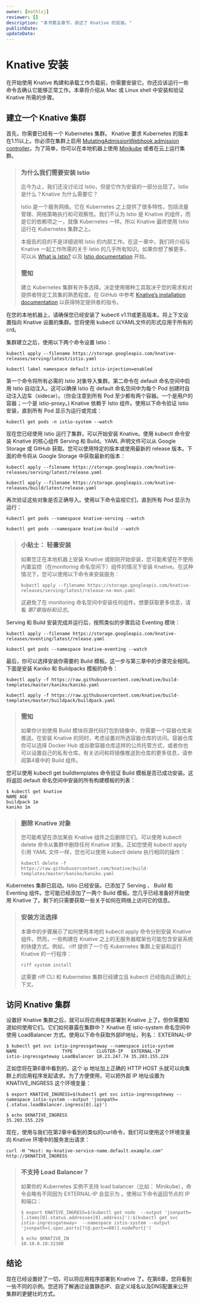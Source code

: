 ```yaml
---
owner: [mathlsj]
reviewer: []
description: "本书第五章节，讲述了 Knative 的安装。"
publishDate: 
updateDate:
--- 
```


# Knative 安装

在开始使用 Knative 构建和承载工作负载前，你需要安装它。你还应该运行一些命令去确认它能够正常工作。本章将介绍从 Mac 或 Linux shell 中安装和验证 Knative 所需的步骤。

## 建立一个 Knative 集群

首先，你需要已经有一个 Kubernetes 集群。 Knative 要求 Kubernetes 的版本在1.11以上。你必须在集群上启用 [MutatingAdmissionWebhook admission controller](https://kubernetes.io/docs/reference/access-authn-authz/admission-controllers/#how-do-i-turn-on-an-admission-controller)。为了简单，你可以在本地机器上使用 [Minikube](https://kubernetes.io/docs/setup/minikube/) 或者在云上运行集群。

> ### 为什么我们需要安装 Istio
>
> 迄今为止，我们还没讨论过 Istio，但是它作为安装的一部分出现了。Istio 是什么？Knative 为什么需要它？
>
> Istio 是一个服务网络。它在 Kubernetes 之上提供了很多特性，包括流量管理、网络策略执行和可观察性。我们不认为 Istio 是 Knative 的组件，而是它的依赖项之一，就像 Kubernetes 一样。所以 Knative 最终使用 Istio 运行在 Kubernetes 集群之上。
>
> 本报告的目的不是详细说明 Istio 的内部工作。在这一章中，我们将介绍与 Knative 一起工作所需的关于 Istio 的几乎所有知识。如果你想了解更多，可以从 [What is Istio?](https://istio.io/docs/concepts/what-is-istio/) 以及 [Istio documentation](https://istio.io/docs/) 开始。
>
> ### 需知
>
> 建立 Kubernetes 集群有许多选择。决定使用哪种工具取决于您的需求和对提供者特定工具集的熟悉程度。在 GitHub 中参考 [Knative’s installation
documentation](https://github.com/knative/docs/tree/master/install) 以获得特定提供者的指令。

在您的本地机器上，请确保您已经安装了 kubectl v1.11或更高版本。将上下文设置指向 Knative 设置的集群。您将使用 kubectl 以YAML文件的形式应用于所有的 crd。

集群建立之后，使用以下两个命令设置 Istio：

```
kubectl apply --filename https://storage.googleapis.com/knative-releases/serving/latest/istio.yaml

kubectl label namespace default istio-injection=enabled
```

第一个命令将所有必需的 Istio 对象导入集群。第二命令在 default 命名空间中启用 Istio 自动注入。这可以确保 Istio 在 default 命名空间中为每个 Pod 创建时自动注入边车（sidecar）。（你会注意到所有 Pod 至少都有两个容器。一个是用户的容器；一个是 istio-proxy。) Knative 依赖于 Istio 组件。使用以下命令验证 Istio 安装，直到所有 Pod 显示为运行或完成：

```
kubectl get pods -n istio-system --watch
```

现在您已经使用 Istio 运行了集群，可以开始安装 Knative。使用 kubectl 命令安装 Knative 的核心组件 Serving 和 Build。YAML 声明文件可以从 Google Storage 或 GitHub 获取。您可以使用特定的版本或使用最新的 release 版本。下面的命令将从 Google Storage 中获取最新的版本：

```
kubectl apply --filename https://storage.googleapis.com/knative-releases/serving/latest/release.yaml

kubectl apply --filename https://storage.googleapis.com/knative-releases/build/latest/release.yaml
```

再次验证这些对象是否正确导入。使用以下命令监视它们，直到所有 Pod 显示为运行：

```
kubectl get pods --namespace knative-serving --watch

kubectl get pods --namespace knative-build --watch
```

> ### 小贴士： 轻量安装
>
> 如果您正在本地机器上安装 Knative 或刚刚开始安装，您可能希望在不使用内置监控（在monitoring 命名空间下）组件的情况下安装 Knative。在这种情况下，您可以使用以下命令来安装服务：
> 
> ```
> kubectl apply --filename https://storage.googleapis.com/knative-releases/serving/latest/release-no-mon.yaml
> ```
> 
> 这避免了在 monitoring 命名空间中安装任何组件。想要获取更多信息，请看 *第7章指标和日志*。

Serving 和 Build 安装完成并运行后，按照类似的步骤启动 Eventing 模块：

```
kubectl apply --filename https://storage.googleapis.com/knative-releases/eventing/latest/release.yaml

kubectl get pods --namespace knative-eventing --watch
```

最后，你可以选择安装你需要的 Build 模板。这一步与第三章中的步骤完全相同。下面是安装 Kaniko 和 Buildpacks 模板的命令：

```
kubectl apply -f https://raw.githubusercontent.com/knative/build-templates/master/kaniko/kaniko.yaml

kubectl apply -f https://raw.githubusercontent.com/knative/build-templates/master/buildpack/buildpack.yaml
```

> ### 需知
> 
>如果你计划使用 Build 模块将源代码打包到镜像中，你需要一个容器仓库来推送。在安装 Knative 的同时，考虑设置对所选容器仓库的访问。容器仓库你可以选择 Docker Hub 或谷歌容器仓库这样的公共托管方式，或者你也可以设置自己的私有仓库。有关访问和将镜像推送到仓库的更多信息，请参阅第4章中的 Build 组件。

您可以使用 kubectl get buildtemplates 命令验证 Build 模板是否已成功安装。这将返回 default 命名空间中安装的所有构建模板的列表：

```
$ kubectl get knative
NAME AGE
buildpack 1m
kaniko 1m
```

> ### 删除 Knative 对象
> 
> 您可能希望在添加某些 Knative 组件之后删除它们。可以使用 kubectl delete 命令从集群中删除任何 Knative 对象。正如您使用 kubectl apply 引用 YAML 文件一样，您也可以使用 kubectl delete 执行相同的操作：
> 
> ```
> kubectl delete -f https://raw.githubusercontent.com/knative/build-templates/master/kaniko/kaniko.yaml
> ```
 
Kubernetes 集群已启动。Istio 已经安装。已添加了 Serving 、 Build 和 Eventing 组件。您可能已经添加了一两个 Build 模板。您几乎已经准备好开始使用 Knative 了。剩下的只需要获取一些关于如何在网络上访问它的信息。

> ### 安装方法选择
> 
> 本章中的步骤展示了如何使用本地的 kubectl apply 命令分别安装 Knative 组件。然而，一些构建在 Knative 之上的无服务器框架也可能包含安装系统的快捷方式。例如， riff 提供了一个在 Kubernetes 集群上安装和运行 Knative 的一行程序：
> 
> ```
> riff system install
> ```
> 
> 这需要 riff CLI 和 Kubernetes 集群已经建立且 kubectl 已经指向正确的上下文。
 
## 访问 Knative 集群

设置好 Knative 集群之后，就可以将应用程序部署到 Knative 上了。但你需要知道如何使用它们。它们如何暴露在集群中？ Knative 在 istio-system 命名空间中使用 LoadBalancer 方式。使用以下命令获取外部IP地址，列名： EXTERNAL-IP

```
$ kubectl get svc istio-ingressgateway --namespace istio-system
NAME                 TYPE         CLUSTER-IP   EXTERNAL-IP
istio-ingressgateway LoadBalancer 10.23.247.74 35.203.155.229
```

正如您将在第6章中看到的，这个 ip 地址加上正确的 HTTP HOST 头就可以向集群上的应用程序发起请求。为了方便使用，可以把外部 IP 地址设置为 KNATIVE_INGRESS 这个环境变量：

```
$ export KNATIVE_INGRESS=$(kubectl get svc istio-ingressgateway --namespace istio-system --output 'jsonpath={.status.loadBalancer.ingress[0].ip}')

$ echo $KNATIVE_INGRESS
35.203.155.229
```

现在，使用与我们在第2章中看到的类似的curl命令，我们可以使用这个环境变量向 Knative 环境中的服务发出请求：

```
curl -H "Host: my-knative-service-name.default.example.com" http://$KNATIVE_INGRESS
```

> ### 不支持 Load Balancer？
> 
> 如果你的 Kubernetes 实例不支持 load balancer（比如： Minikube），命令会略有不同因为 EXTERNAL-IP 会显示为 <pending>。使用以下命令返回节点的 IP 和端口：
> 
> ```
> $ export KNATIVE_INGRESS=$(kubectl get node  --output 'jsonpath={.items[0].status.addresses[0].address}'):$(kubectl get svc istio-ingressgateway>  --namespace istio-system --output 'jsonpath={.spec.ports[?(@.port==80)].nodePort}')
> 
> $ echo $KNATIVE_IN
> 10.10.0.10:32380
> ```

## 结论

现在已经设置好了一切，可以将应用程序部署到 Knative 了。在第6章，您将看到一些不同的示例。您还将了解通过设置静态IP、自定义域名以及DNS配置来公开集群的更健壮的方式。